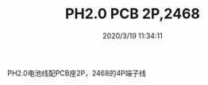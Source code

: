 ﻿---
layout: post 
title: PH2.0 PCB 2P,2468 
tags: PH
categories: wire-harness
overview: 
series: 
part_number: 
thumb_img: static/202003/245-thumb-20200319193523.jpg
image: static/202003/245-20200319193523.jpg
date: 2020/3/19 11:34:11
---


PH2.0电池线配PCB座2P，2468的4P端子线
